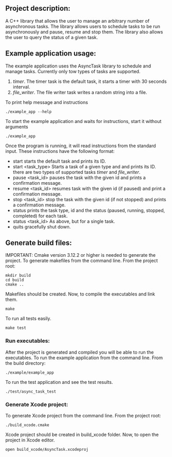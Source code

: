 ## Project description:
A C++ library that allows the user to manage an arbitrary number of asynchronous tasks.
The library allows users to schedule tasks to be run asynchronously and pause, resume and stop them.
The library also allows the user to query the status of a given task.

## Example application usage:
The example application uses the AsyncTask library to schedule and manage tasks.
Currently only tow types of tasks are supported.
1. *timer*. The timer task is the default task, it starts a timer with 30 seconds interval.
2. *file_writer*. The file writer task writes a random string into a file.

To print help message and instructions

    ./example_app --help

To start the example application and waits for instructions, start it without arguments

    ./example_app

Once the program is running, it will read instructions from the standard input.
These instructions have the following format:

- start starts the default task and prints its ID.
- start <task_type> Starts a task of a given type and and prints its ID. there are two types of supported tasks *timer* and *file_writer*.
- pause <task_id> pauses the task with the given id and prints a confirmation message.
- resume <task_id> resumes task with the given id (if paused) and print a confirmation message.
- stop <task_id> stop the task with the given id (if not stopped) and prints a confirmation message.
- status prints the task type, id and the status (paused, running, stopped, completed) for each task.
- status <task_id> As above, but for a single task.
- quits gracefully shut down.

## Generate build files:
IMPORTANT: Cmake version 3.12.2 or higher is needed to generate the project.
To generate makefiles from the command line.
From the project root:

    mkdir build
    cd build
    cmake ..

Makefiles should be created.
Now, to compile the executables and link them.

    make

To run all tests easily.

    make test

### Run executables:
After the project is generated and compiled you will be able to run the executables.
To run the example application from the command line.
From the build directory:

    ./example/example_app

To run the test application and see the test results.

    ./test/async_task_test

### Generate Xcode project:
To generate Xcode project from the command line.
From the project root:

    ./build_xcode.cmake

Xcode project should be created in build_xcode folder.
Now, to open the project in Xcode editor.

    open build_xcode/AsyncTask.xcodeproj

